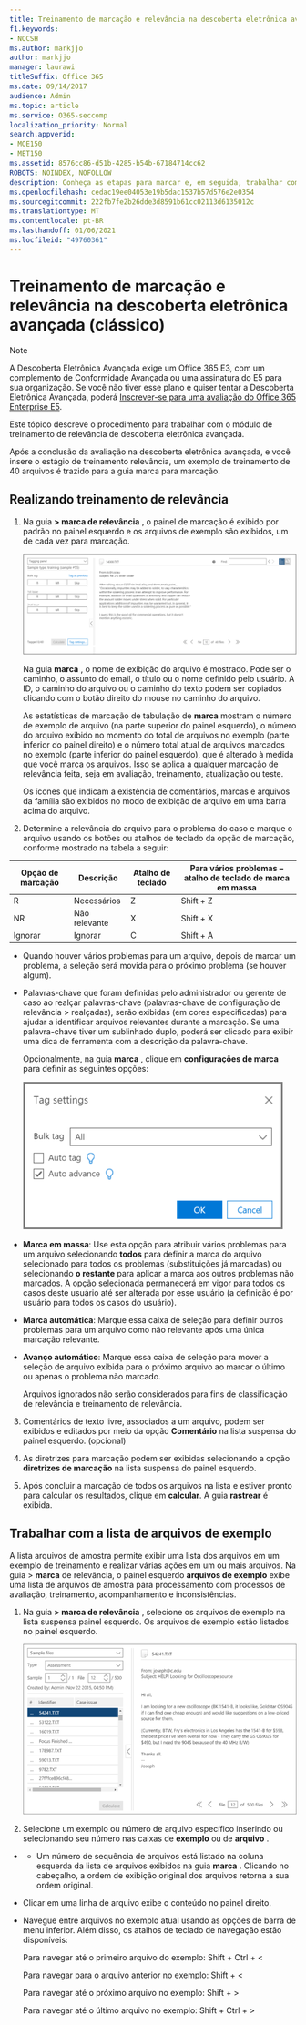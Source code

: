 ```yaml
---
title: Treinamento de marcação e relevância na descoberta eletrônica avançada
f1.keywords:
- NOCSH
ms.author: markjjo
author: markjjo
manager: laurawi
titleSuffix: Office 365
ms.date: 09/14/2017
audience: Admin
ms.topic: article
ms.service: O365-seccomp
localization_priority: Normal
search.appverid:
- MOE150
- MET150
ms.assetid: 8576cc86-d51b-4285-b54b-67184714cc62
ROBOTS: NOINDEX, NOFOLLOW
description: Conheça as etapas para marcar e, em seguida, trabalhar com um exemplo de treinamento de 40 arquivos durante o estágio de treinamento de relevância de descoberta eletrônica avançada.
ms.openlocfilehash: cedac19ee04053e19b5dac1537b57d576e2e0354
ms.sourcegitcommit: 222fb7fe2b26dde3d8591b61cc02113d6135012c
ms.translationtype: MT
ms.contentlocale: pt-BR
ms.lasthandoff: 01/06/2021
ms.locfileid: "49760361"
---
```

# <a name="tagging-and-relevance-training-in-advanced-ediscovery-classic"></a>Treinamento de marcação e relevância na descoberta eletrônica avançada (clássico)

> [!NOTE]
> A Descoberta Eletrônica Avançada exige um Office 365 E3, com um complemento de Conformidade Avançada ou uma assinatura do E5 para sua organização. Se você não tiver esse plano e quiser tentar a Descoberta Eletrônica Avançada, poderá [Inscrever-se para uma avaliação do Office 365 Enterprise E5](https://go.microsoft.com/fwlink/p/?LinkID=698279). 
  
Este tópico descreve o procedimento para trabalhar com o módulo de treinamento de relevância de descoberta eletrônica avançada. 
  
Após a conclusão da avaliação na descoberta eletrônica avançada, e você insere o estágio de treinamento relevância, um exemplo de treinamento de 40 arquivos é trazido para a guia marca para marcação. 
  
## <a name="performing-relevance-training"></a>Realizando treinamento de relevância

1. Na guia **\> marca de relevância** , o painel de marcação é exibido por padrão no painel esquerdo e os arquivos de exemplo são exibidos, um de cada vez para marcação. 
    
    ![Painel Marca de Relevância](../media/0cf19ab4-b427-4a7f-8749-0f4ed9afaf58.png)
  
    Na guia **marca** , o nome de exibição do arquivo é mostrado. Pode ser o caminho, o assunto do email, o título ou o nome definido pelo usuário. A ID, o caminho do arquivo ou o caminho do texto podem ser copiados clicando com o botão direito do mouse no caminho do arquivo. 
    
    As estatísticas de marcação de tabulação de **marca** mostram o número de exemplo de arquivo (na parte superior do painel esquerdo), o número do arquivo exibido no momento do total de arquivos no exemplo (parte inferior do painel direito) e o número total atual de arquivos marcados no exemplo (parte inferior do painel esquerdo), que é alterado à medida que você marca os arquivos. Isso se aplica a qualquer marcação de relevância feita, seja em avaliação, treinamento, atualização ou teste. 
    
    Os ícones que indicam a existência de comentários, marcas e arquivos da família são exibidos no modo de exibição de arquivo em uma barra acima do arquivo.
    
2. Determine a relevância do arquivo para o problema do caso e marque o arquivo usando os botões ou atalhos de teclado da opção de marcação, conforme mostrado na tabela a seguir:

|**Opção de marcação**|**Descrição**|**Atalho de teclado**|**Para vários problemas – atalho de teclado de marca em massa**|
|-----|-----|-----|-----|
|R  <br/> |Necessários  <br/> |Z  <br/> |Shift + Z  <br/> |
|NR  <br/> |Não relevante  <br/> |X  <br/> |Shift + X  <br/> |
|Ignorar  <br/> |Ignorar  <br/> |C  <br/> |Shift + A  <br/> |
   
  - Quando houver vários problemas para um arquivo, depois de marcar um problema, a seleção será movida para o próximo problema (se houver algum). 
    
  - Palavras-chave que foram definidas pelo administrador ou gerente de caso ao realçar palavras-chave (palavras-chave de configuração de relevância \> realçadas), serão exibidas (em cores especificadas) para ajudar a identificar arquivos relevantes durante a marcação. Se uma palavra-chave tiver um sublinhado duplo, poderá ser clicado para exibir uma dica de ferramenta com a descrição da palavra-chave. 
    
    Opcionalmente, na guia **marca** , clique em **configurações de marca** para definir as seguintes opções: 
    
    ![Configurações de marca de relevância](../media/533e89fa-7eb4-409e-ab07-f5aab9296dd8.png)
  
  - **Marca em massa**: Use esta opção para atribuir vários problemas para um arquivo selecionando **todos** para definir a marca do arquivo selecionado para todos os problemas (substituições já marcadas) ou selecionando **o restante** para aplicar a marca aos outros problemas não marcados. A opção selecionada permanecerá em vigor para todos os casos deste usuário até ser alterada por esse usuário (a definição é por usuário para todos os casos do usuário). 
    
  - **Marca automática**: Marque essa caixa de seleção para definir outros problemas para um arquivo como não relevante após uma única marcação relevante.
    
  - **Avanço automático**: Marque essa caixa de seleção para mover a seleção de arquivo exibida para o próximo arquivo ao marcar o último ou apenas o problema não marcado. 
    
    Arquivos ignorados não serão considerados para fins de classificação de relevância e treinamento de relevância.
    
3. Comentários de texto livre, associados a um arquivo, podem ser exibidos e editados por meio da opção **Comentário** na lista suspensa do painel esquerdo. (opcional) 
    
4. As diretrizes para marcação podem ser exibidas selecionando a opção **diretrizes de marcação** na lista suspensa do painel esquerdo. 
    
5. Após concluir a marcação de todos os arquivos na lista e estiver pronto para calcular os resultados, clique em **calcular**. A guia **rastrear** é exibida. 
    
## <a name="working-with-the-sample-files-list"></a>Trabalhar com a lista de arquivos de exemplo

A lista arquivos de amostra permite exibir uma lista dos arquivos em um exemplo de treinamento e realizar várias ações em um ou mais arquivos. Na guia  \> **marca** de relevância, o painel esquerdo **arquivos de exemplo** exibe uma lista de arquivos de amostra para processamento com processos de avaliação, treinamento, acompanhamento e inconsistências. 
  
1. Na guia **\> marca de relevância** , selecione os arquivos de exemplo na lista suspensa painel esquerdo. Os arquivos de exemplo estão listados no painel esquerdo. 
    
    ![Lista de arquivos de exemplo de Marca de Relevância](../media/fd058bdd-645a-4af1-a1eb-bff08581cb18.png)
  
2. Selecione um exemplo ou número de arquivo específico inserindo ou selecionando seu número nas caixas de **exemplo** ou de **arquivo** . 
    
  -   - Um número de sequência de arquivos está listado na coluna esquerda da lista de arquivos exibidos na guia **marca** . Clicando no cabeçalho, a ordem de exibição original dos arquivos retorna a sua ordem original. 
    
  - Clicar em uma linha de arquivo exibe o conteúdo no painel direito.
    
  - Navegue entre arquivos no exemplo atual usando as opções de barra de menu inferior. Além disso, os atalhos de teclado de navegação estão disponíveis:
    
    Para navegar até o primeiro arquivo do exemplo: Shift + Ctrl + \<
    
    Para navegar para o arquivo anterior no exemplo: Shift + \<
    
    Para navegar até o próximo arquivo no exemplo: Shift + \>
    
    Para navegar até o último arquivo no exemplo: Shift + Ctrl + \>
    